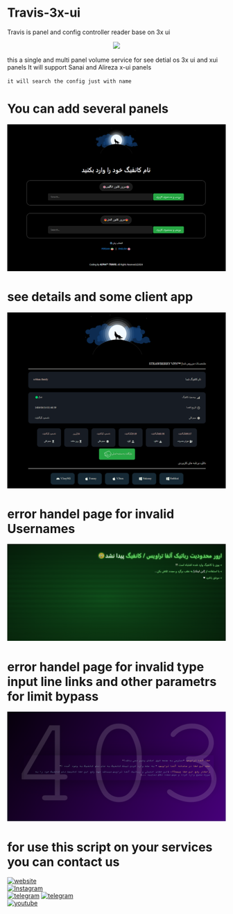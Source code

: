 # Travis-3x-ui
Travis is panel and config controller reader base on 3x ui 

 <p align="center">
<img src="https://yt3.googleusercontent.com/6_gl3yD2a7kDSTrqua1O93qNxukmlfZm0fU7Lt3C5DmwF50bHD5V_u_1CfTsbjNn6Xdjqqjmc9c=w1060-fcrop64=1,00005a57ffffa5a8-k-c0xffffffff-no-nd-rj" >
</p>

this a single and multi panel volume service for see detial os 3x ui and xui panels 
It will support Sanai and Alireza x-ui panels 

` it will search the config just with name `

# You can add several panels 
 <p align="center">
<img src="https://github.com/4lph4shell/Travis---3x-ui/blob/master/Screenshot%202024-11-12%20183823.png" >
</p>

# see details and some client app
 <p align="center">
<img src="https://github.com/4lph4shell/Travis---3x-ui/blob/master/Screenshot%202024-11-12%20184144.png" >
</p>

# error handel page for invalid Usernames
 <p align="center">
<img src="https://github.com/4lph4shell/Travis---3x-ui/blob/master/Screenshot%202024-11-12%20183841.png" >
</p>

# error handel page for invalid type input line links and other parametrs for limit bypass
 <p align="center">
<img src="https://github.com/4lph4shell/Travis---3x-ui/blob/master/Screenshot%202024-11-12%20183914.png" >
</p>

# for use this script on your services you can contact us 
[![website](https://img.shields.io/badge/🐺-website-4EA94B.svg?&logo=web&logoColor=white)](https://www.4lph4.ir) <br/>
[![Instagram](https://img.shields.io/badge/Instagram-%23E4405F.svg?logo=Instagram&logoColor=white)](https://instagram.com/4lph4.co) <br/>
[![telegram](https://img.shields.io/badge/Telegram-2CA5E0.svg?&logo=telegram&logoColor=white)](https://t.me/ALPH4Co) 
[![telegram](https://img.shields.io/badge/Telegram-Topic-2CA5E0.svg?&logo=telegram&logoColor=white)](https://t.me/ALPH4ir) <br/>
[![youtube](https://img.shields.io/badge/You-tube-%23E4405F.svg?logo=youtube&logoColor=white)](https://www.youtube.com/@4lph4co) 
